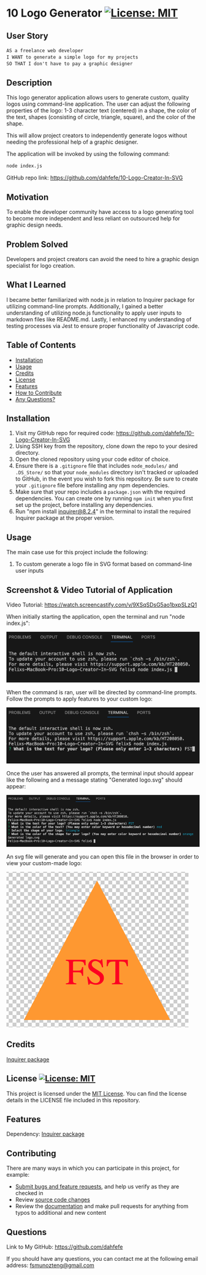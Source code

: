 # 10 Logo Generator  [![License: MIT](https://img.shields.io/badge/License-MIT-yellow.svg)](https://opensource.org/licenses/MIT)

## User Story

```md
AS a freelance web developer
I WANT to generate a simple logo for my projects
SO THAT I don't have to pay a graphic designer
```

## Description

This logo generator application allows users to generate custom, quality logos using command-line application. The user can adjust the following properties of the logo: 1-3 character text (centered) in a shape, the color of the text, shapes (consisting of circle, triangle, square), and the color of the shape.

This will allow project creators to independently generate logos without needing the professional help of a graphic designer.

The application will be invoked by using the following command:

```bash
node index.js
```

GitHub repo link: https://github.com/dahfefe/10-Logo-Creator-In-SVG

## Motivation
  
To enable the developer community have access to a logo generating tool to become more independent and less reliant on outsourced help for graphic design needs. 

## Problem Solved
  
Developers and project creators can avoid the need to hire a graphic design specialist for logo creation. 

## What I Learned
  
I became better familiarized with node.js in relation to Inquirer package for utilizing command-line prompts. Additionally, I gained a better understanding of utilizing node.js functionality to apply user inputs to markdown files like README.md. Lastly, I enhanced my understanding of testing processes via Jest to ensure proper functionality of Javascript code. 

## Table of Contents

- [Installation](#installation)
- [Usage](#usage)
- [Credits](#credits)
- [License](#license)
- [Features](#features)
- [How to Contribute](#contributing)
- [Any Questions?](#questions)

## Installation 
  
1) Visit my GitHub repo for required code: https://github.com/dahfefe/10-Logo-Creator-In-SVG
2) Using SSH key from the repository, clone down the repo to your desired directory. 
3) Open the cloned repository using your code editor of choice. 
4) Ensure there is a `.gitignore` file that includes `node_modules/` and `.DS_Store/` so that your `node_modules` directory isn't tracked or uploaded to GitHub, in the event you wish to fork this repository. Be sure to create your `.gitignore` file before installing any npm dependencies.
5) Make sure that your repo includes a `package.json` with the required dependencies. You can create one by running `npm init` when you first set up the project, before installing any dependencies.
6) Run "npm install inquirer@8.2.4" in the terminal to install the required Inquirer package at the proper version. 

## Usage

The main case use for this project include the following:
1) To custom generate a logo file in SVG format based on command-line user inputs

## Screenshot & Video Tutorial of Application

Video Tutorial: https://watch.screencastify.com/v/9XSqSDsG5ao1bxpSLzQ1 

When initially starting the application, open the terminal and run "node index.js":

![image](./images/1.png)

When the command is ran, user will be directed by command-line prompts. Follow the prompts to apply features to your custom logo:

![image](./images/2.png)

Once the user has answered all prompts, the terminal input should appear like the following and a message stating "Generated logo.svg" should appear:

![image](./images/3.png)

An svg file will generate and you can open this file in the browser in order to view your custom-made logo:

![image](./images/4.png)

## Credits

[Inquirer package](https://www.npmjs.com/package/inquirer/v/8.2.4)

## License [![License: MIT](https://img.shields.io/badge/License-MIT-yellow.svg)](https://opensource.org/licenses/MIT)

This project is licensed under the [MIT License](https://opensource.org/license/mit). You can find the license details in the LICENSE file included in this repository.

## Features
  
Dependency: [Inquirer package](https://www.npmjs.com/package/inquirer/v/8.2.4)

## Contributing

There are many ways in which you can participate in this project, for example:

* [Submit bugs and feature requests](https://github.com/dahfefe/10-Logo-Creator-In-SVG/issues), and help us verify as they are checked in
* Review [source code changes](https://github.com/dahfefe/10-Logo-Creator-In-SVG/pulls)
* Review the [documentation](https://github.com/microsoft/vscode-docs) and make pull requests for anything from typos to additional and new content

## Questions
  
Link to My GitHub: https://github.com/dahfefe

If you should have any questions, you can contact me at the following email address: fsmunozteng@gmail.com